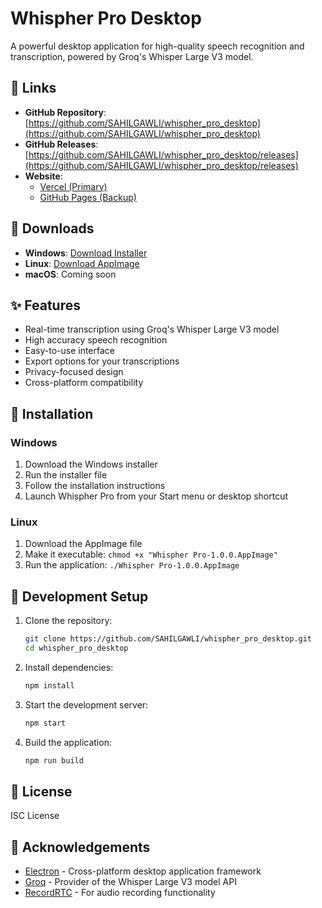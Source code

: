 # Whispher Pro Desktop

A powerful desktop application for high-quality speech recognition and transcription, powered by Groq's Whisper Large V3 model.

## 🔗 Links

- **GitHub Repository**: [https://github.com/SAHILGAWLI/whispher_pro_desktop](https://github.com/SAHILGAWLI/whispher_pro_desktop)
- **GitHub Releases**: [https://github.com/SAHILGAWLI/whispher_pro_desktop/releases](https://github.com/SAHILGAWLI/whispher_pro_desktop/releases)
- **Website**: 
  - [Vercel (Primary)](https://whispher-pro-desktop.vercel.app/) <!-- Replace with your actual Vercel URL once deployed -->
  - [GitHub Pages (Backup)](https://sahilgawli.github.io/whispher_pro_desktop/)

## 💾 Downloads

- **Windows**: [Download Installer](https://github.com/SAHILGAWLI/whispher_pro_desktop/releases/download/v1.0.0/Whispher.Pro.Setup.1.0.0.exe)
- **Linux**: [Download AppImage](https://github.com/SAHILGAWLI/whispher_pro_desktop/releases/download/v1.0.0/Whispher.Pro-1.0.0.AppImage)
- **macOS**: Coming soon

## ✨ Features

- Real-time transcription using Groq's Whisper Large V3 model
- High accuracy speech recognition
- Easy-to-use interface
- Export options for your transcriptions
- Privacy-focused design
- Cross-platform compatibility

## 🚀 Installation

### Windows
1. Download the Windows installer
2. Run the installer file
3. Follow the installation instructions
4. Launch Whispher Pro from your Start menu or desktop shortcut

### Linux
1. Download the AppImage file
2. Make it executable: `chmod +x "Whispher Pro-1.0.0.AppImage"`
3. Run the application: `./Whispher Pro-1.0.0.AppImage`

## 🔧 Development Setup

1. Clone the repository:
   ```bash
   git clone https://github.com/SAHILGAWLI/whispher_pro_desktop.git
   cd whispher_pro_desktop
   ```

2. Install dependencies:
   ```bash
   npm install
   ```

3. Start the development server:
   ```bash
   npm start
   ```

4. Build the application:
   ```bash
   npm run build
   ```

## 📝 License

ISC License

## 🙏 Acknowledgements

- [Electron](https://www.electronjs.org/) - Cross-platform desktop application framework
- [Groq](https://groq.com/) - Provider of the Whisper Large V3 model API
- [RecordRTC](https://recordrtc.org/) - For audio recording functionality 